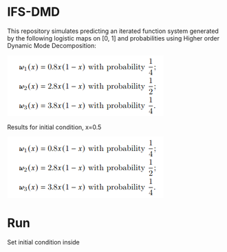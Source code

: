 # IFS-DMD

This repository simulates predicting an iterated function system generated by the following logistic maps on [0, 1] and probabilities using Higher order Dynamic Mode Decomposition:

![alt text](ifs.png)

Results for initial condition, x=0.5

![alt text](ifs.png)

# Run

Set initial condition inside 
